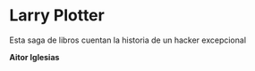 # Larry Plotter

Esta saga de libros cuentan la historia de un hacker excepcional

**Aitor Iglesias**

